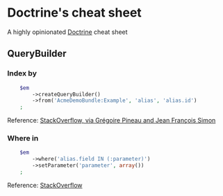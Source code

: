 # Doctrine's cheat sheet

A highly opinionated [Doctrine](http://www.doctrine-project.org/) cheat sheet

## QueryBuilder

### Index by

```php
    $em
        ->createQueryBuilder()
        ->from('AcmeDemoBundle:Example', 'alias', 'alias.id')
    ;
```

Reference: [StackOverflow, via Grégoire Pineau and Jean François Simon](http://stackoverflow.com/a/15120793)

### Where in

```php
    $em
        ->where('alias.field IN (:parameter)')
        ->setParameter('parameter', array())
    ;
```

Reference: [StackOverflow](http://stackoverflow.com/a/11874278)
